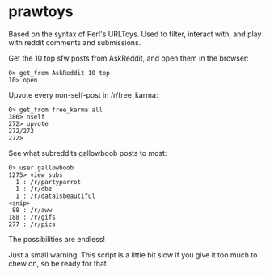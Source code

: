 # prawtoys

Based on the syntax of Perl's URLToys. Used to filter, interact with, and play
with reddit comments and submissions.

Get the 10 top sfw posts from AskReddit, and open them in the browser:

    0> get_from AskReddit 10 top
    10> open

Upvote every non-self-post in /r/free\_karma:

    0> get_from free_karma all
    386> nself
    272> upvote
    272/272
    272> 

See what subreddits gallowboob posts to most:

    0> user gallowboob
    1275> view_subs
      1 : /r/partyparrot
      1 : /r/dbz
      1 : /r/dataisbeautiful
    <snip>
     88 : /r/aww
    188 : /r/gifs
    277 : /r/pics

The possibilities are endless!

Just a small warning: This script is a little bit slow if you give it too much
to chew on, so be ready for that.
